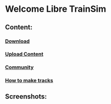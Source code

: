 # Welcome Libre TrainSim

## Content:

### [Download](https://libre-trainsim.de/download)

### [Upload Content](https://libre-trainsim.de/upload-content)

### [Community](https://libre-trainsim.de/community)

### [How to make tracks](https://github.com/Jean28518/Libre-TrainSim/wiki/Building-Tracks-for-Libre-TrainSim---Official-Documentation)

## Screenshots:

